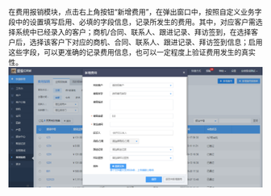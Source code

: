 在费用报销模块，点击右上角按钮“新增费用”，在弹出窗口中，按照自定义业务字段中的设置填写启用、必填的字段信息，记录所发生的费用。其中，对应客户需选择系统中已经录入的客户；商机/合同、联系人、跟进记录、拜访签到，在选择客户后，选择该客户下对应的商机、合同、联系人、跟进记录、拜访签到信息；启用这些字段，可以更准确的记录费用信息，也可以一定程度上验证费用发生的真实性。![](/assets/26)

